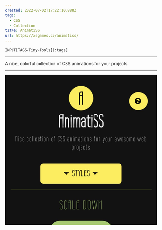 ```yaml
---
created: 2022-07-02T17:22:10.888Z
tags: 
  - CSS
  - Collection
title: AnimatiSS
url: https://xsgames.co/animatiss/
---
```

```meta-bind
INPUT[TAGS-Tiny-Tools][:tags]
```

___
A nice, colorful collection of CSS animations for your projects
___

![](_attachments/animatiss.jpg)
